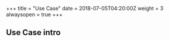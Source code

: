 +++
title = "Use Case"
date = 2018-07-05T04:20:00Z
weight = 3
alwaysopen = true
+++

## Use Case intro